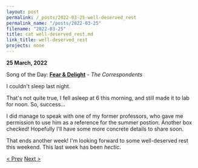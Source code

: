 ```yaml
---
layout: post
permalink: /_posts/2022-03-25-well-deserved_rest
permalink_name: "/posts/2022-03-25"
filename: "2022-03-25"
title: cat well-deserved_rest.md
link_title: well-deserved_rest
projects: none
---
```

**25 March, 2022**

Song of the Day: [**Fear & Delight**](https://youtu.be/ABS-mlep5rY) - *The Correspondents*

I couldn't sleep last night.

That's not quite true, I fell asleep at 6 this morning, and still made it to lab for noon. So, success...

I did manage to speak with one of my former professors, who gave me permission to use him as a reference for the summer postion. Another box checked! Hopefully I'll have some more concrete details to share soon.

That ends another week! I'm looking forward to some well-deserved rest this weekend. This last week has been *hectic*.

[< Prev](/_posts/2022-03-24-a_glimmer_of_hope)    [Next >](/_posts/2022-03-26-space_farming)

